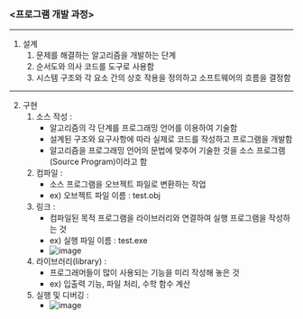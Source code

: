 ### <프로그램 개발 과정>
- - -
1. 설계
   1) 문제를 해결하는 알고리즘을 개발하는 단계
   2) 순서도와 의사 코드를 도구로 사용함
   3) 시스템 구조와 각 요소 간의 상호 작용을 정의하고 소프트웨어의 흐름을 결정함
- - -
2. 구현
   1) 소스 작성 : 
      - 알고리즘의 각 단계를 프로그래밍 언어를 이용하여 기술함
      - 설계된 구조와 요구사항에 따라 실제로 코드를 작성하고 프로그램을 개발함
      - 알고리즘을 프로그래밍 언어의 문법에 맞추어 기술한 것을 소스 프로그램(Source Program)이라고 함
   2) 컴파일 :
      - 소스 프로그램을 오브젝트 파일로 변환하는 작업
      - ex) 오브젝트 파일 이름 : test.obj
   3) 링크 :
      - 컴파일된 목적 프로그램을 라이브러리와 연결하여 실행 프로그램을 작성하는 것
      - ex) 실행 파일 이름 : test.exe
      - ![image](https://github.com/user-attachments/assets/e1048787-c4c0-4b93-9466-92d0c9bee66c)
   4) 라이브러리(library) :
      - 프로그래머들이 많이 사용되는 기능을 미리 작성해 놓은 것
      - ex) 입출력 기능, 파일 처리, 수학 함수 계산
   5) 실행 및 디버깅 :
      - ![image](https://github.com/user-attachments/assets/9401c8f4-0e50-43e4-bf55-7bff8b74f37b)
